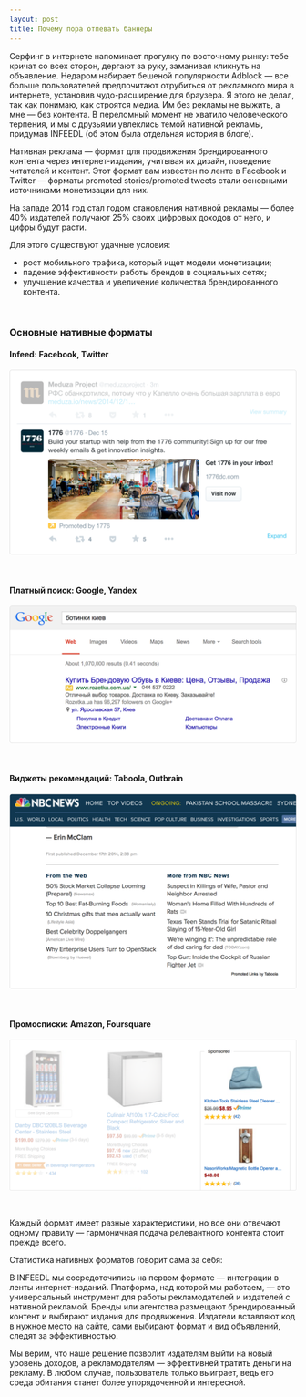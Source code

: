 ```yaml
---
layout: post
title: Почему пора отпевать баннеры
---
```


<p>Серфинг в интернете напоминает прогулку по восточному рынку: тебе кричат со всех сторон, дергают за руку, заманивая кликнуть на объявление. Недаром набирает бешеной популярности Adblock — все больше пользователей предпочитают отрубиться от рекламного мира в интернете, установив чудо-расширение для браузера. Я этого не делал, так как понимаю, как строятся медиа. Им без рекламы не выжить, а мне — без контента. В переломный момент не хватило человеческого терпения, и мы с друзьями увлеклись темой нативной рекламы, придумав INFEEDL (об этом была отдельная история в блоге).</p>

<p>Нативная реклама — формат для продвижения брендированного контента через интернет-издания, учитывая их дизайн, поведение читателей и контент. Этот формат вам известен по ленте в Facebook и Twitter — форматы promoted stories/promoted tweets стали основными источниками монетизации для них.</p>

<p>На западе 2014 год стал годом становления нативной рекламы — более 40% издателей получают 25% своих цифровых доходов от него, и цифры будут расти. </p>

<p style="margin-bottom:7px">Для этого существуют удачные условия:</p>
<ul>
  <li>рост мобильного трафика, который ищет модели монетизации;</li>
  <li>падение эффективности работы брендов в социальных сетях;</li>
  <li>улучшение качества и увеличение количества брендированного контента.</li>
</ul>

<br/>

<h3>Основные нативные форматы</h3>
<p>
  <h4>Infeed: Facebook, Twitter</h4>
  <img src="/images/about-native/social.png" class="responsive" />
  <p><br/></p>
  <h4>Платный поиск: Google, Yandex</h4>
  <img src="/images/about-native/search.png" class="responsive" />
  <p><br/></p>
  <h4>Виджеты рекомендаций: Taboola, Outbrain</h4>
  <img src="/images/about-native/related.png" class="responsive" />
  <p><br/></p>
  <h4>Промосписки: Amazon, Foursquare</h4>
  <img src="/images/about-native/amazon.png" class="responsive" />
</p>
<p><br/></p>
<p>Каждый формат имеет разные характеристики, но все они отвечают одному правилу — гармоничная подача релевантного контента стоит прежде всего.</p>

<p>Статистика нативных форматов говорит сама за себя:</p>

<p>В INFEEDL мы сосредоточились на первом формате — интеграции в ленты интернет-изданий. Платформа, над которой мы работаем, — это универсальный инструмент для работы рекламодателей и издателей с нативной рекламой. Бренды или агентства размещают брендированный контент и выбирают издания для продвижения. Издатели вставляют код в нужное место на сайте, сами выбирают формат и вид объявлений, следят за эффективностью.</p>

<p>Мы верим, что наше решение позволит издателям выйти на новый уровень доходов, а рекламодателям — эффективней тратить деньги на рекламу. В любом случае, пользователь только выиграет, ведь его среда обитания станет более упорядоченной и интересной.</p>
